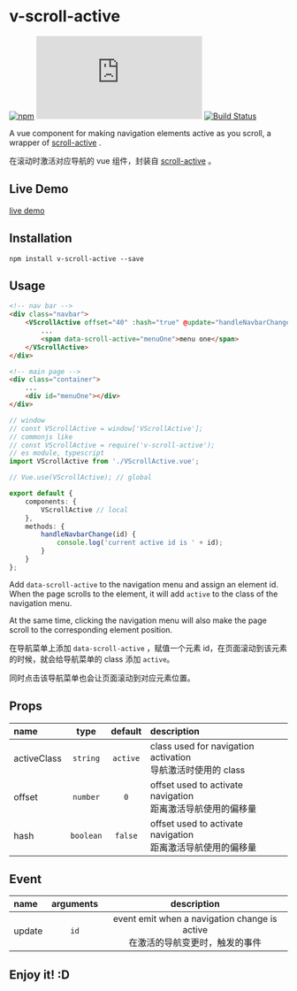 # v-scroll-active

[![npm](https://img.shields.io/npm/v/v-scroll-active)](https://www.npmjs.com/package/v-scroll-active)
[![file size](https://img.shields.io/github/size/shalldie/scroll-active/dist/v-scroll-active.js)](https://github.com/shalldie/scroll-active)
[![Build Status](https://travis-ci.org/shalldie/scroll-active.svg?branch=master)](https://travis-ci.org/shalldie/scroll-active)

A vue component for making navigation elements active as you scroll, a wrapper of [scroll-active][scroll-active] .

在滚动时激活对应导航的 vue 组件，封装自 [scroll-active][scroll-active] 。

## Live Demo

[live demo](https://shalldie.github.io/demos/v-scroll-active/)

## Installation

    npm install v-scroll-active --save

## Usage

```html
<!-- nav bar -->
<div class="navbar">
    <VScrollActive offset="40" :hash="true" @update="handleNavbarChange">
        ...
        <span data-scroll-active="menuOne">menu one</span>
    </VScrollActive>
</div>

<!-- main page -->
<div class="container">
    ...
    <div id="menuOne"></div>
</div>
```

```ts
// window
// const VScrollActive = window['VScrollActive'];
// commonjs like
// const VScrollActive = require('v-scroll-active');
// es module, typescript
import VScrollActive from './VScrollActive.vue';

// Vue.use(VScrollActive); // global

export default {
    components: {
        VScrollActive // local
    },
    methods: {
        handleNavbarChange(id) {
            console.log('current active id is ' + id);
        }
    }
};
```

Add `data-scroll-active` to the navigation menu and assign an element id. When the page scrolls to the element, it will add `active` to the class of the navigation menu.

At the same time, clicking the navigation menu will also make the page scroll to the corresponding element position.

在导航菜单上添加 `data-scroll-active` ，赋值一个元素 id，在页面滚动到该元素的时候，就会给导航菜单的 class 添加 `active`。

同时点击该导航菜单也会让页面滚动到对应元素位置。

## Props

| name        |   type    | default  | description                                                      |
| :---------- | :-------: | :------: | :--------------------------------------------------------------- |
| activeClass | `string`  | `active` | class used for navigation activation <br> 导航激活时使用的 class |
| offset      | `number`  |   `0`    | offset used to activate navigation <br> 距离激活导航使用的偏移量 |
| hash        | `boolean` | `false`  | offset used to activate navigation <br> 距离激活导航使用的偏移量 |

## Event

| name   | arguments |                                    description                                    |
| :----- | :-------: | :-------------------------------------------------------------------------------: |
| update |   `id`    | event emit when a navigation change is active <br> 在激活的导航变更时，触发的事件 |

## Enjoy it! :D

[scroll-active]: https://github.com/shalldie/scroll-active
